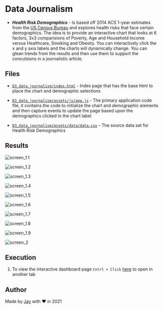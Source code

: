 # Data Journalism

- **_Health Risk Demographics_** - Is based off 2014 ACS 1-year estimates from the [US Census Bureau](https://data.census.gov/cedsci/) and explores health risks that face certain demographics. The idea is to provide an interactive chart that looks at 6 factors, 3x3 comparisions of Poverty, Age and Household Income versus Healthcare, Smoking and Obesity. You can interactively click the x and y axis labels and the charts will dynamically change. You can glean trends from the results and then use them to support the conculsions in a journalistic article.

## Files

- [`D3_data_journalism/index.html`](D3_data_journalism/index.html) - Index page that has the base html to place the chart and demographic selections

- [`D3_data_journalism/assets/js/app.js`](D3_data_journalism/assets/js/app.js) - The primary application code file, it contains the code to initialize the chart and demographic elements and then capture events to update the page based upon the demographics clicked in the chart label

- [`D3_data_journalism/assets/data/data.csv`](D3_data_journalism/assets/data/data.csv) - The source data set for Health Risk Demographics

## Results

![screen_1.1](D3_data_journalism/assets/images/Screenshot_1.1-D3.jpg)

![screen_1.2](D3_data_journalism/assets/images/Screenshot_1.2-D3.jpg)

![screen_1.3](D3_data_journalism/assets/images/Screenshot_1.3-D3.jpg)

![screen_1.4](D3_data_journalism/assets/images/Screenshot_1.4-D3.jpg)

![screen_1.5](D3_data_journalism/assets/images/Screenshot_1.5-D3.jpg)

![screen_1.6](D3_data_journalism/assets/images/Screenshot_1.6-D3.jpg)

![screen_1.7](D3_data_journalism/assets/images/Screenshot_1.7-D3.jpg)

![screen_1.8](D3_data_journalism/assets/images/Screenshot_1.8-D3.jpg)

![screen_1.9](D3_data_journalism/assets/images/Screenshot_1.9-D3.jpg)

![screen_2](D3_data_journalism/assets/images/Screenshot_2-D3.jpg)

## Execution

1. To view the interactive dashboard page `Cntrl + Click` [here](https://jayhjman.github.io/D3-Challenge/D3_data_journalism/) to open in another tab

## Author

Made by [Jay](https://www.linkedin.com/in/jay-hastings-techy/) with :heart: in 2021

